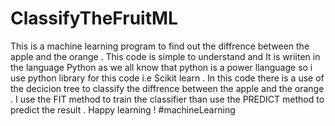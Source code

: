 # ClassifyTheFruitML
This is a machine learning program to find out the diffrence between the apple and the orange . This code is simple to understand and It is wriiten in the language Python  as we all know that python is a power llanguage so i use python library for this code i.e Scikit learn . In this code there is a use of the decicion tree to classify the diffrence between the apple and the orange . I use the FIT method to train the classifier than use the PREDICT method to predict the result . Happy learning ! #machineLearning
